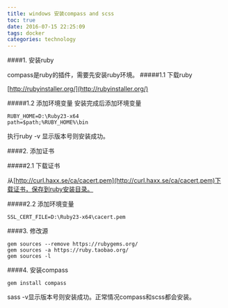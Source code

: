 ```yaml
---
title: windows 安装compass and scss
toc: true
date: 2016-07-15 22:25:09
tags: docker
categories: technology
---
```

####1. 安装ruby

compass是ruby的插件，需要先安装ruby环境。
#####1.1 下载ruby

[http://rubyinstaller.org/](http://rubyinstaller.org/)

#####1.2 添加环境变量
安装完成后添加环境变量

	RUBY_HOME=D:\Ruby23-x64
	path=$path;%RUBY_HOME%\bin

执行ruby -v 显示版本号则安装成功。

####2. 添加证书

#####2.1 下载证书

从[http://curl.haxx.se/ca/cacert.pem](http://curl.haxx.se/ca/cacert.pem)下载证书，保存到ruby安装目录。

#####2.2 添加环境变量

	SSL_CERT_FILE=D:\Ruby23-x64\cacert.pem

####3. 修改源

	gem sources --remove https://rubygems.org/
	gem sources -a https://ruby.taobao.org/
	gem sources -l

####4. 安装compass

	gem install compass

sass -v显示版本号则安装成功。正常情况compass和scss都会安装。
